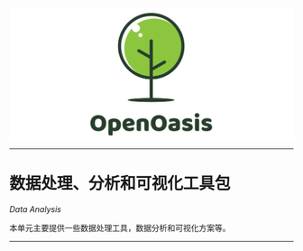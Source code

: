 <img src="../Rsrc/Logo/logo.png" alt=""> 

---------------------------------------------------------------------------------

# 数据处理、分析和可视化工具包

*Data Analysis*

本单元主要提供一些数据处理工具，数据分析和可视化方案等。

---------------------------------------------------------------------------------

